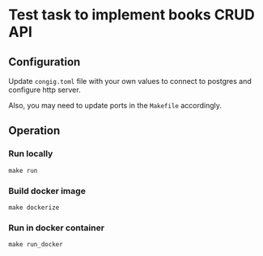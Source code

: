 # Test task to implement books CRUD API

## Configuration
Update `congig.toml` file with your own values to connect to postgres and configure http server.

Also, you may need to update ports in the `Makefile` accordingly. 

## Operation
### Run locally
`make run`

### Build docker image
`make dockerize`

### Run in docker container
`make run_docker`